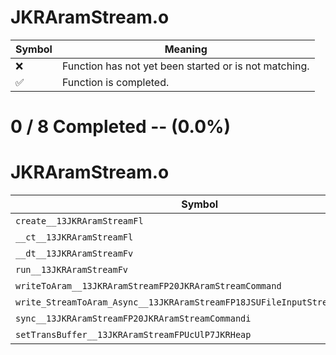 # JKRAramStream.o
| Symbol | Meaning 
| ------------- | ------------- 
| :x: | Function has not yet been started or is not matching. 
| :white_check_mark: | Function is completed. 


# 0 / 8 Completed -- (0.0%)
# JKRAramStream.o
| Symbol | Decompiled? |
| ------------- | ------------- |
| `create__13JKRAramStreamFl` | :x: |
| `__ct__13JKRAramStreamFl` | :x: |
| `__dt__13JKRAramStreamFv` | :x: |
| `run__13JKRAramStreamFv` | :x: |
| `writeToAram__13JKRAramStreamFP20JKRAramStreamCommand` | :x: |
| `write_StreamToAram_Async__13JKRAramStreamFP18JSUFileInputStreamUlUlUlPUl` | :x: |
| `sync__13JKRAramStreamFP20JKRAramStreamCommandi` | :x: |
| `setTransBuffer__13JKRAramStreamFPUcUlP7JKRHeap` | :x: |
